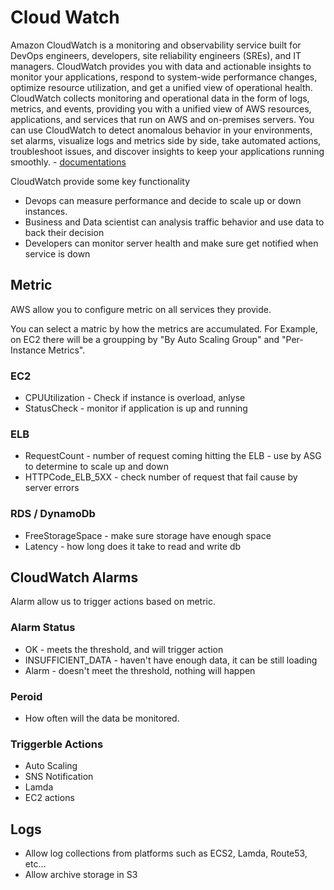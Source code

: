 # Cloud Watch

Amazon CloudWatch is a monitoring and observability service built for DevOps engineers, developers, site reliability engineers (SREs), and IT managers. CloudWatch provides you with data and actionable insights to monitor your applications, respond to system-wide performance changes, optimize resource utilization, and get a unified view of operational health. CloudWatch collects monitoring and operational data in the form of logs, metrics, and events, providing you with a unified view of AWS resources, applications, and services that run on AWS and on-premises servers. You can use CloudWatch to detect anomalous behavior in your environments, set alarms, visualize logs and metrics side by side, take automated actions, troubleshoot issues, and discover insights to keep your applications
running smoothly. - [documentations](https://aws.amazon.com/cloudwatch/)

CloudWatch provide some key functionality

- Devops can measure performance and decide to scale up or down instances.
- Business and Data scientist can analysis traffic behavior and use data to back their decision
- Developers can monitor server health and make sure get notified when service is down

## Metric

AWS allow you to configure metric on all services they provide.

You can select a matric by how the metrics are accumulated. For Example, on EC2 there will be a groupping by "By Auto Scaling Group" and "Per-Instance Metrics".

### EC2

- CPUUtilization - Check if instance is overload, anlyse
- StatusCheck - monitor if application is up and running

### ELB

- RequestCount - number of request coming hitting the ELB - use by ASG to determine to scale up and down
- HTTPCode_ELB_5XX - check number of request that fail cause by server errors

### RDS / DynamoDb

- FreeStorageSpace - make sure storage have enough space
- Latency - how long does it take to read and write db

## CloudWatch Alarms

Alarm allow us to trigger actions based on metric.

### Alarm Status

- OK - meets the threshold, and will trigger action
- INSUFFICIENT_DATA - haven't have enough data, it can be still loading
- Alarm - doesn't meet the threshold, nothing will happen

### Peroid

- How often will the data be monitored.

### Triggerble Actions

- Auto Scaling
- SNS Notification
- Lamda
- EC2 actions

## Logs

- Allow log collections from platforms such as ECS2, Lamda, Route53, etc...
- Allow archive storage in S3
